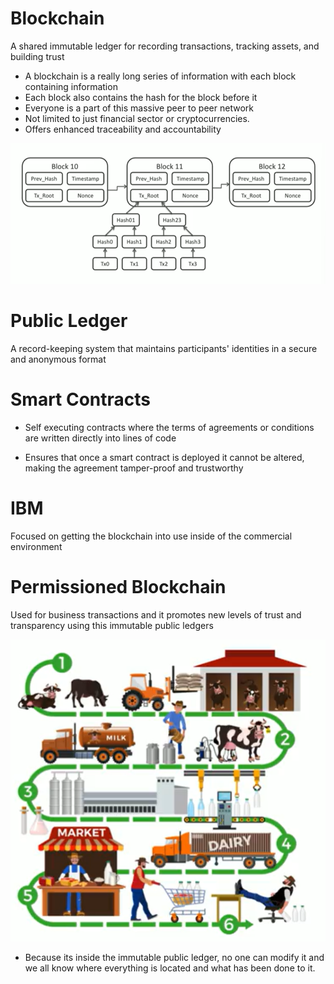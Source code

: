 # Blockchain

A shared immutable ledger for recording transactions, tracking assets, and building trust

- A blockchain is a really long series of information with each block containing information
- Each block also contains the hash for the block before it
- Everyone is a part of this massive peer to peer network
- Not limited to just financial sector or cryptocurrencies.
- Offers enhanced traceability and accountability

![Block diagram](image-3.png)

# Public Ledger

A record-keeping system that maintains participants' identities in a secure and anonymous format

# Smart Contracts

- Self executing contracts where the terms of agreements or conditions are written directly into lines of code

- Ensures that once a smart contract is deployed it cannot be altered, making the agreement tamper-proof and trustworthy

# IBM

Focused on getting the blockchain into use inside of the commercial environment

# Permissioned Blockchain

Used for business transactions and it promotes new levels of trust and transparency using this immutable public ledgers

![Food Commercial Blockchain Example](image-4.png)

- Because its inside the immutable public ledger, no one can modify it and we all know where everything is located and what has been done to it.